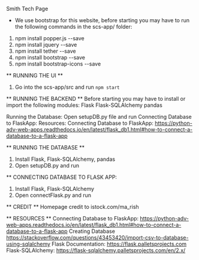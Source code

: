 Smith Tech Page 
* We use bootstrap for this website, before starting you may have to run the following commands in the scs-app/ folder: 

1) npm install popper.js --save 
2) npm install jquery --save
3) npm install tether --save 
4) npm install bootstrap --save 
5) npm install bootstrap-icons --save

** RUNNING THE UI ** 
1) Go into the scs-app/src and run `npm start`

** RUNNING THE BACKEND ** 
Before starting you may have to install or import the following modules: Flask Flask-SQLAlchemy pandas

Running the Database:
Open setupDB.py file and run
Connecting Database to FlaskApp:
Resources: Connecting Database to FlaskApp: https://python-adv-web-apps.readthedocs.io/en/latest/flask_db1.html#how-to-connect-a-database-to-a-flask-app

** RUNNING THE DATABASE **
1) Install Flask, Flask-SQLAlchemy, pandas
2) Open setupDB.py and run

** CONNECTING DATABASE TO FLASK APP:
1) Install Flask, Flask-SQLAlchemy
2) Open connectFlask.py and run

** CREDIT ** 
Homepage credit to istock.com/ma_rish 

** RESOURCES ** 
Connecting Database to FlaskApp: https://python-adv-web-apps.readthedocs.io/en/latest/flask_db1.html#how-to-connect-a-database-to-a-flask-app 
Creating Database https://stackoverflow.com/questions/43453420/import-csv-to-database-using-sqlalchemy 
Flask Documentation: https://flask.palletsprojects.com Flask-SQLAlchemy: https://flask-sqlalchemy.palletsprojects.com/en/2.x/
